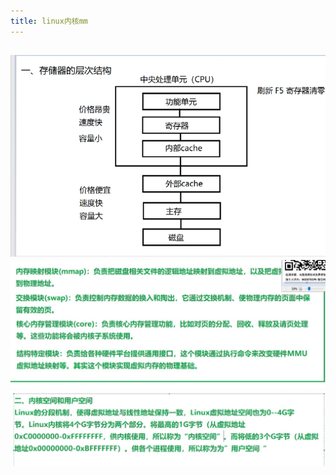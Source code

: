 ```yaml
---
title: linux内核mm
---
```


## ![image.png](/assets/pages_linux内核mm_1614848679027_0.png) ![image.png](/assets/pages_linux内核mm_1614849499261_0.png) ![image.png](/assets/pages_linux内核mm_1614849602011_0.png)
